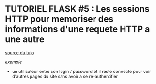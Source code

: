 TUTORIEL FLASK #5 : Les sessions HTTP pour memoriser des informations d'une requete HTTP a une autre
====================================================================================================


[source du tuto](https://www.youtube.com/watch?v=FdA1P7dY_18&list=PLV1TsfPiCx8PXHsHeJKvSSC8zfi4Kvcfs&index=5)


*exemple* 
- un utilisateur entre son login / password et il reste connecte pour voir d'autres pages du site sans avoir a se re-authentifier